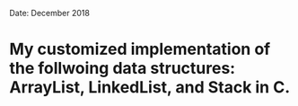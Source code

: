 Date: December 2018 
# My customized implementation of the follwoing data structures: ArrayList, LinkedList, and Stack in C. 
